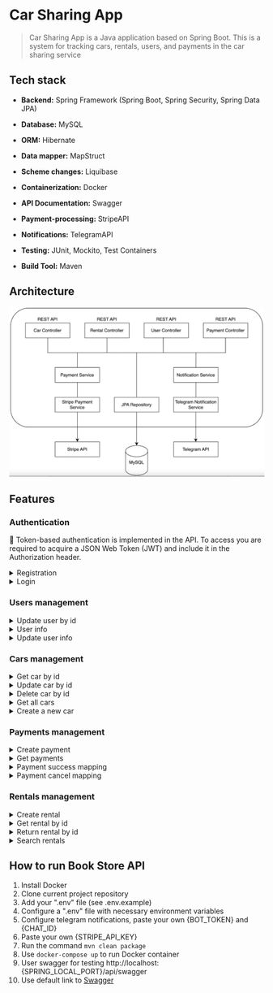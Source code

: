 #  Car Sharing App

> Car Sharing App is a Java application based on Spring Boot. This is a system for tracking cars, 
> rentals, users,  and payments in the car sharing service

##  Tech stack

- **Backend:** Spring Framework (Spring Boot, Spring Security, Spring Data JPA)

- **Database:** MySQL

- **ORM:** Hibernate

- **Data mapper:** MapStruct

- **Scheme changes:** Liquibase

- **Containerization:** Docker

- **API Documentation:** Swagger

- **Payment-processing:** StripeAPI

- **Notifications:** TelegramAPI

- **Testing:** JUnit, Mockito, Test Containers

- **Build Tool:** Maven

## Architecture

![sheme](assets/images/architecture.png)

## Features

### Authentication

🔑 Token-based authentication is implemented in the API. To access you are required to acquire a JSON Web Token (JWT) and include it in the Authorization header.

<details>
  <summary>Registration</summary>

* Endpoint ```/api/auth/registration```
* HTTP Request: POST
* Request Body:
  ``` 
  {
  "email": "string",
  "password": "string",
  "repeatPassword": "string",
  "firstName": "string",
  "lastName": "string"
  }
  ```
* Response: Status Code 200
* Response Body:
  ``` 
  {
  "id": 0,
  "email": "string",
  "firstName": "string",
  "lastName": "string",
  "role": "string"
  }
  ```

</details>

<details>
  <summary>Login</summary>

* Endpoint ```/api/auth/login```
* HTTP Request: POST
* Request Body:
  ``` 
  {
  "email": "string",
  "password": "string"
  }
  ```
* Response: Status Code 200
* Response Body:
  ``` 
  {
  "token": "string"
  }
  ```

</details>

### Users management

<details>
  <summary>Update user by id</summary>

* Endpoint ```/api/users/{userId}/role```
* HTTP Request: PUT
* Response: Status Code 200
* Request Body:
  ```
  {
  "roleName": "MANAGER"
  }
  ```

</details>

<details>
  <summary>User info</summary>

* Endpoint ```/api/users/me```
* HTTP Request: GET
* Response: Status Code 200
* Response Body:
  ```
  {
  "id": 0,
  "email": "string",
  "firstName": "string",
  "lastName": "string",
  "role": "string"
  }
  ```

</details>

<details>
  <summary>Update user info</summary>

* Endpoint ```/api/users/me```
* Request Body:
  ``` 
  {
    "firstName": "string",
    "lastName": "string"
  }
  ```
* HTTP Request: PUT
* Response: Status Code 200
* Response Body:
  ```
  {
    "id": 0,
    "email": "string",
    "firstName": "string",
    "lastName": "string",
    "role": "string"
  }
  ```

</details>


### Cars management

<details>
  <summary>Get car by id</summary>

* Endpoint ```/api/cars/{id}```
* HTTP Request: GET
* Response Body:
  ```
  {
    "id": 0,
    "model": "string",
    "brand": "string",
    "type": "string",
    "inventory": 0,
    "dailyFee": 0
  }
  ```

</details>

<details>
  <summary>Update car by id</summary>

* Endpoint ```/api/cars/{id}```
* HTTP Request: PUT
* Response: Status Code 200
* Response Body:
  ```
  {
    "model": "string",
    "brand": "string",
    "type": "SEDAN",
    "inventory": 0,
    "dailyFee": 0
  }
  ```


</details>

<details>
  <summary>Delete car by id</summary>

* Endpoint ```/api/cars/{id}```
* HTTP Request: DELETE
* Response: Status Code 204


</details>

<details>
  <summary>Get all cars</summary>

* Endpoint ```/api/cars```
* HTTP Request: GET
* Response: Status Code 200
* Response Body:
  ```
  [
    {
      "id": 0,
      "model": "string",
      "brand": "string",
      "type": "string",
      "inventory": 0,
      "dailyFee": 0
    }
  ]
  ```


</details>

<details>
  <summary>Create a new car</summary>

* Endpoint ```/api/cars```
* HTTP Request: POST
* Request Body:
  ```
  {
    "model": "string",
    "brand": "string",
    "type": "SEDAN",
    "inventory": 0,
    "dailyFee": 0
  }
  ```
* Response Body
* Response: Status Code 201
  ```
  {
    "id": 0,
    "model": "string",
    "brand": "string",
    "type": "string",
    "inventory": 0,
    "dailyFee": 0
  }
  ```

</details>

### Payments management

<details>
  <summary>Create payment</summary>

* Endpoint ```/api/payments```
* HTTP Request: POST
* Request Body:
  ```
  {
    "rentalId": 0,
    "paymentType": "PAYMENT"
  }
  ```
* Response Status Code 201
* Response Body:
  ```
  {
    "id": 0,
    "sessionUrl": "string",
    "sessionId": "string",
    "status": "PENDING",
    "type": "PAYMENT",
    "amountToPay": 0,
    "rentalId": 0
  }
  ```

</details>

<details>
  <summary>Get payments</summary>

* Endpoint ```/api/payments```
* HTTP Request: GET
* Response Body:
  ```
  [
    {
      "id": 0,
      "sessionUrl": "string",
      "sessionId": "string",
      "status": "PENDING",
      "type": "PAYMENT",
      "amountToPay": 0,
      "rentalId": 0
    }
  ]
  ```

</details>

<details>
  <summary>Payment success mapping</summary>

* Endpoint ```/api/payments/success```
* HTTP Request: GET
* Response Body:
  ```
  {
    "message": "string"
  }
  ```

</details>

<details>
  <summary>Payment cancel mapping</summary>

* Endpoint ```/api/payments/cancel```
* HTTP Request: GET
* Response Body:
  ```
  {
    "message": "string",
    "sessionUrl": "string"
  }
  ```

</details>

### Rentals management

<details>
  <summary>Create rental</summary>

* Endpoint ```/api/rentals```
* HTTP Request: POST
* Request Body:
  ```
  {
    "carId": 0,
    "returnDate": "2024-05-20"
  }
  ```
* Response Status Code 201
* Response Body:
  ```
  {
    "id": 0,
    "rentalDate": "2024-05-20",
    "returnDate": "2024-05-20",
    "actualReturnDate": "2024-05-20",
    "car": {
      "id": 0,
      "model": "string",
      "brand": "string",
      "type": "string",
      "inventory": 0,
      "dailyFee": 0
    }
  }
  ```

</details>

<details>
  <summary>Get rental by id</summary>

* Endpoint ```/api/rentals/{id}```
* HTTP Request: GET
* Response Body:
  ```
  {
    "id": 0,
    "rentalDate": "2024-05-20",
    "returnDate": "2024-05-20",
    "actualReturnDate": "2024-05-20",
    "car": {
      "id": 0,
      "model": "string",
      "brand": "string",
      "type": "string",
      "inventory": 0,
      "dailyFee": 0
    }
  }
  ```

</details>

<details>
  <summary>Return rental by id</summary>

* Endpoint ```/api/rentals/{id}/return```
* HTTP Request: GET
* Response Body:
  ```
  {
    "id": 0,
    "rentalDate": "2024-05-20",
    "returnDate": "2024-05-20",
    "actualReturnDate": "2024-05-20",
    "car": {
      "id": 0,
      "model": "string",
      "brand": "string",
      "type": "string",
      "inventory": 0,
      "dailyFee": 0
    }
  }
  ```

</details>

<details>
  <summary>Search rentals</summary>

* Endpoint ```/api/payments/cancel```
* HTTP Request: GET
* Request Body:
  ```
  {
    "user_id": "string",
    "is_active": "string"
  }
  ```
* Response Status Code 200
* Response Body:
  ```
  [
    {
      "id": 0,
      "rentalDate": "2024-05-20",
      "returnDate": "2024-05-20",
      "actualReturnDate": "2024-05-20",
      "car": {
        "id": 0,
        "model": "string",
        "brand": "string",
        "type": "string",
        "inventory": 0,
        "dailyFee": 0
      }
    }
  ]
  ```

</details>

##  How to run Book Store API

1) Install Docker
2) Clone current project repository
3) Add your ".env" file (see .env.example)
4) Configure a ".env" file with necessary environment variables
5) Configure telegram notifications, paste your own {BOT_TOKEN} and {CHAT_ID}
6) Paste your own {STRIPE_API_KEY} 
7) Run the command ```mvn clean package```
8) Use ```docker-compose up``` to run Docker container
9) User swagger for testing http://localhost:{SPRING_LOCAL_PORT}/api/swagger
10) Use default link to [Swagger](http://localhost:8081/api/swagger) 
